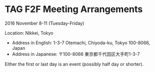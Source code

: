 # TAG F2F Meeting Arrangements

2016 November 8-11 (Tuesday-Friday)

Location: Nikkei, Tokyo
- Address in English:  1-3-7 Otemachi, Chiyoda-ku, Tokyo 100-8066, Japan
- Address in Japanese: 〒100-8066 東京都千代田区大手町1-3-7

Either the first or last day is an event (possibly half day or shorter).

